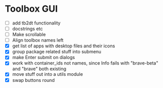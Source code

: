 # Toolbox GUI

- [ ] add tb2dt functionality
- [ ] docstrings etc
- [ ] Make scrollable
- [ ] Align toolbox names left
- [x] get list of apps with desktop files and their icons
- [x] group package related stuff into submenu
- [x] make Enter submit on dialogs
- [x] work with container_ids not names, since Info fails with "brave-beta" and "brave" both existing
- [x] move stuff out into a utils module
- [x] swap buttons round
